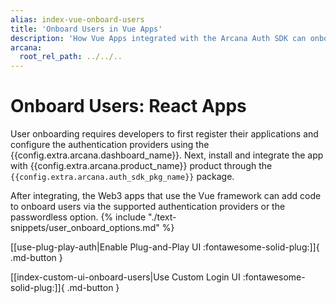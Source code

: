 ```yaml
---
alias: index-vue-onboard-users
title: 'Onboard Users in Vue Apps'
description: 'How Vue Apps integrated with the Arcana Auth SDK can onboard users via plug-and-play or custom login UI options.'
arcana:
  root_rel_path: ../../..
---
```


# Onboard Users: React Apps

User onboarding requires developers to first register their applications and configure the authentication providers using the {{config.extra.arcana.dashboard_name}}. Next, install and integrate the app with {{config.extra.arcana.product_name}} product through the `{{config.extra.arcana.auth_sdk_pkg_name}}` package.

After integrating, the Web3 apps that use the Vue framework can add code to onboard users via the supported authentication providers or the passwordless option. {% include "./text-snippets/user_onboard_options.md" %} 

[[use-plug-play-auth|Enable Plug-and-Play UI :fontawesome-solid-plug:]]{ .md-button }

[[index-custom-ui-onboard-users|Use Custom Login UI :fontawesome-solid-plug:]]{ .md-button }
